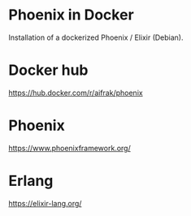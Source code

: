 # Phoenix in Docker
Installation of a dockerized Phoenix / Elixir (Debian).

# Docker hub
https://hub.docker.com/r/aifrak/phoenix

# Phoenix
https://www.phoenixframework.org/

# Erlang
https://elixir-lang.org/
